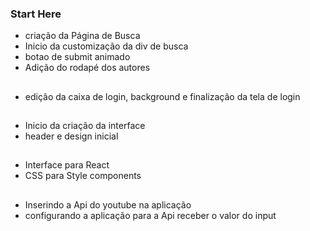 ### Start Here

- criação da Página de Busca
- Inicio da customização da div de busca
- botao de submit animado
- Adição do rodapé dos autores

##
- edição da caixa de login, background e finalização da tela de login
##
- Inicio da criação da interface
- header e design inicial
##
- Interface para React
- CSS para Style components
##
- Inserindo a Api do youtube na aplicação
- configurando a aplicação para a Api receber o valor do input
